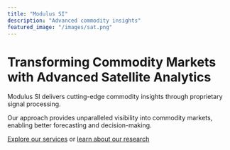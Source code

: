```yaml
---
title: "Modulus SI"
description: "Advanced commodity insights"
featured_image: "/images/sat.png"
---
```


# Transforming Commodity Markets with Advanced Satellite Analytics

Modulus SI delivers cutting-edge commodity insights through proprietary signal processing. 

Our approach provides unparalleled visibility into commodity markets, enabling better forecasting and decision-making.

[Explore our services](/services) or [learn about our research](/research)
